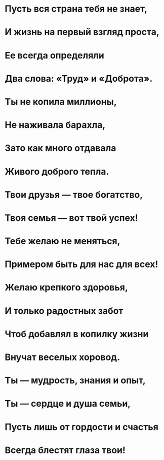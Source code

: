 # Пусть вся страна тебя не знает,
# И жизнь на первый взгляд проста,
# Ее всегда определяли
# Два слова: «Труд» и «Доброта».

# Ты не копила миллионы,
# Не наживала барахла,
# Зато как много отдавала
# Живого доброго тепла.

# Твои друзья — твое богатство,
# Твоя семья — вот твой успех!
# Тебе желаю не меняться,
# Примером быть для нас для всех!

# Желаю крепкого здоровья,
# И только радостных забот
# Чтоб добавлял в копилку жизни
# Внучат веселых хоровод.

# Ты — мудрость, знания и опыт,
# Ты — сердце и душа семьи,
# Пусть лишь от гордости и счастья
# Всегда блестят глаза твои!
